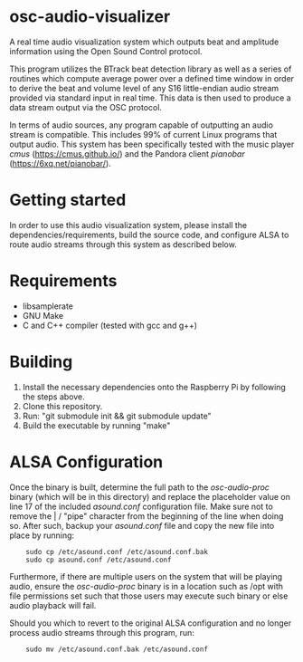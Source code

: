 # osc-audio-visualizer
A real time audio visualization system which outputs beat and amplitude information using the Open Sound Control protocol.

This program utilizes the BTrack beat detection library as well as a series of routines which compute average power over a defined time window in order to derive the beat and volume level of any S16 little-endian audio stream provided via standard input in real time. This data is then used to produce a data stream output via the OSC protocol.

In terms of audio sources, any program capable of outputting an audio stream is compatible. This includes 99% of current Linux programs that output audio. This system has been specifically tested with the music player *cmus* (https://cmus.github.io/) and  the Pandora client *pianobar* (https://6xq.net/pianobar/).

# Getting started

In order to use this audio visualization system, please install the dependencies/requirements, build the source code, and configure ALSA to route audio streams through this system as described below.

# Requirements
 * libsamplerate
 * GNU Make
 * C and C++ compiler (tested with gcc and g++)


# Building
1. Install the necessary dependencies onto the Raspberry Pi by following the steps above.
2. Clone this repository.
3. Run: "git submodule init && git submodule update"
4. Build the executable by running "make"

# ALSA Configuration
  Once the binary is built, determine the full path to the *osc-audio-proc* binary (which will be in this directory) and replace the placeholder value on line 17 of the included *asound.conf* configuration file. Make sure not to remove the | / "pipe" character from the beginning of the line when doing so. After such, backup your *asound.conf* file and copy the new file into place by running:

        sudo cp /etc/asound.conf /etc/asound.conf.bak
        sudo cp asound.conf /etc/asound.conf

Furthermore, if there are multiple users on the system that will be playing audio, ensure the *osc-audio-proc* binary is in a location such as /opt with file permissions set such that those users may execute such binary or else audio playback will fail.

Should you which to revert to the original ALSA configuration and no longer process audio streams through this program, run:

        sudo mv /etc/asound.conf.bak /etc/asound.conf
